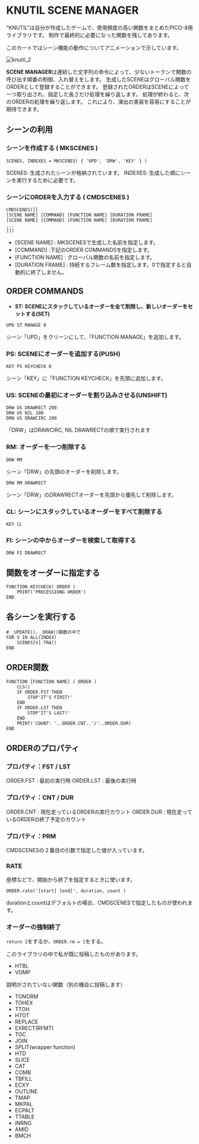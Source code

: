 # KNUTIL SCENE MANAGER
"KNUTIL"は自分が作成したゲームで、使用頻度の高い関数をまとめたPICO-8用ライブラリです。
制作で最終的に必要になった関数を残してあります。

このカートではシーン機能の動作についてアニメーションで示しています。


![knutil_2](https://user-images.githubusercontent.com/8139723/109604067-3b7f2100-7b66-11eb-92ee-94b1b890f337.gif)

 **SCENE MANAGER**は連続した文字列の命令によって、少ないトークンで関数の呼び出す順番の制御、入れ替えをします。
生成したSCENEはグローバル関数をORDERとして登録することができます。
登録されたORDERはSCENEによって一つ取り出され、指定した長さだけ処理を繰り返します。
処理が終わると、次のORDERの処理を繰り返します。
これにより、演出の実装を容易にすることが期待できます。

## シーンの利用
### シーンを作成する ( MKSCENES )
```
SCENES, INDEXES = MKSCENES( { 'UPD', 'DRW', 'KEY' } )
```
SCENES: 生成されたシーンが格納されています。
INDEXES: 生成した順にシーンを実行するために必要です。

### シーンにORDERを入力する ( CMDSCENES )
```
CMDSCENES([[
[SCENE NAME] [COMMAND] [FUNCTION NAME] [DURATION FRAME]
[SCENE NAME] [COMMAND] [FUNCTION NAME] [DURATION FRAME]
...
]])
```
- [SCENE NAME]     : MKSCENESで生成した名前を指定します。
- [COMMAND]        :下記のORDER COMMANDSを指定します。
- [FUNCTION NAME]  : グローバル関数の名前を指定します。
- [DURATION FRAME] : 持続するフレーム数を指定します。0で指定すると自動的に終了しません。


## ORDER COMMANDS
- **ST: SCENEにスタックしているオーダーを全て削除し、新しいオーダーをセットする(SET)**
```
UPD ST MANAGE 0
```
シーン「UPD」をクリーンにして、「FUNCTION MANAGE」を追加します。

### PS: SCENEにオーダーを追加する(PUSH)
```
KEY PS KEYCHECK 0
```
シーン「KEY」に「FUNCTION KEYCHECK」を先頭に追加します。

### US: SCENEの最初にオーダーを割り込みさせる(UNSHIFT)
```
DRW US DRAWRECT 200
DRW US NIL 100
DRW US DRAWCIRC 200
```
「DRW」はDRAWCIRC, NIL DRAWRECTの順で実行されます

### RM: オーダーを一つ削除する
```
DRW RM
```
シーン「DRW」の先頭のオーダーを削除します。

```
DRW RM DRAWRECT
```
シーン「DRW」のDRAWRECTオーダーを先頭から優先して削除します。

### CL: シーンにスタックしているオーダーをすべて削除する
```
KEY CL
```

### FI: シーンの中からオーダーを検索して取得する
```
DRW FI DRAWRECT
```

## 関数をオーダーに指定する
```
FUNCTION KEYCHECK( ORDER )
	PRINT('PROCESSIONG ORDER')
END
```

## 各シーンを実行する
```
# _UPDATE()、_DRAW()関数の中で
FOR V IN ALL(INDEX)
	SCENES[V].TRA()
END
```

## ORDER関数
```
FUNCTION [FUNCTION NAME] ( ORDER )
	CLS()
	IF ORDER.FST THEN
		STOP'IT'S FIRST!'
	END
	IF ORDER.LST THEN
		STOP'IT'S LAST!'
	END
	PRINT('COUNT: '..ORDER.CNT..'/'..ORDER.DUR)
END
```

## ORDERのプロパティ
### プロパティ：FST / LST
ORDER.FST : 最初の実行時
ORDER.LST : 最後の実行時

### プロパティ：CNT / DUR
ORDER.CNT : 現在走っているORDERの実行カウント
ORDER.DUR : 現在走っているORDERの終了予定のカウント

### プロパティ：PRM
CMDSCENESの２番目の引数で指定した値が入っています。

### RATE
座標などで、開始から終了を指定するときに使います。
```
ORDER.rate('[start] [end]', duration, count )
```
durationとcountはデフォルトの場合、CMDSCENESで指定したものが使われます。

### オーダーの強制終了
`return 1`をするか、`ORDER.rm = 1`をする。

このライブラリの中で私が既に投稿したものがあります。
- HTBL
- VDMP

説明がされていない関数（別の機会に投稿します）
- TONORM
- TOHEX
- TTOH
- HTOT
- REPLACE
- EXRECT(RFMT)
- TOC
- JOIN
- SPLIT(wrapper function)
- HTD
- SLICE
- CAT
- COMB
- TBFILL
- ECXY
- OUTLINE
- TMAP
- MKPAL
- ECPALT
- TTABLE
- INRNG
- AMID
- BMCH
